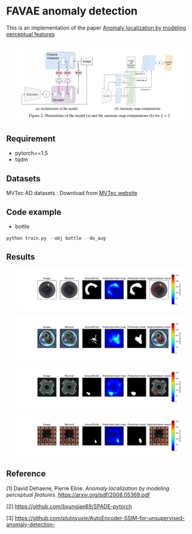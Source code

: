# FAVAE anomaly detection
This is an implementation of the paper [Anomaly localization by modeling perceptual features](https://arxiv.org/pdf/2008.05369.pdf)
<p align="center">
    <img src="imgs/pic1.jpg" width="450"\>
</p>

## Requirement
* pytorch==1.5
* tqdm

## Datasets
MVTec AD datasets : Download from [MVTec website](https://www.mvtec.com/company/research/datasets/mvtec-ad/)

## Code example
* bottle
```python
python train.py --obj bottle --do_aug
```

## Results

<p align="center">
    <img src="imgs/pic2.jpg" width="450"\>
</p>
<p align="center">
    <img src="imgs/pic3.png" width="450"\>
</p>
<p align="center">
    <img src="imgs/pic4.png" width="450"\>
</p>
<p align="center">
    <img src="imgs/pic5.png" width="450"\>
</p>

## Reference
[1] David Dehaene, Pierre Eline. *Anomaly localization by modeling perceptual features*. https://arxiv.org/pdf/2008.05369.pdf

[2] https://github.com/byungjae89/SPADE-pytorch

[3] https://github.com/plutoyuxie/AutoEncoder-SSIM-for-unsupervised-anomaly-detection-
